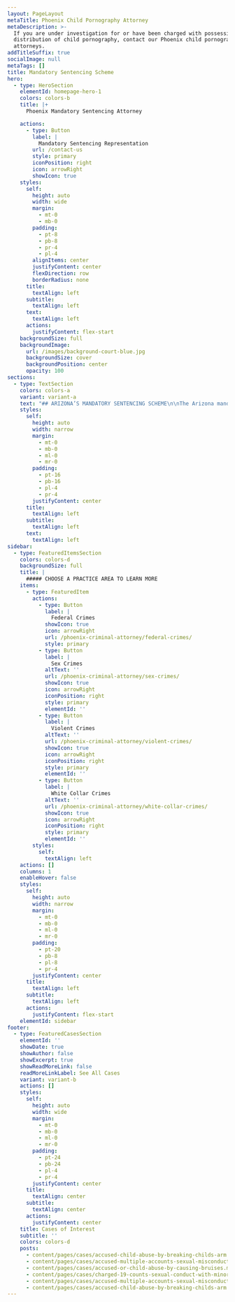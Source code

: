 ```yaml
---
layout: PageLayout
metaTitle: Phoenix Child Pornography Attorney
metaDescription: >-
  If you are under investigation for or have been charged with possession or
  distribution of child pornography, contact our Phoenix child pornography
  attorneys.
addTitleSuffix: true
socialImage: null
metaTags: []
title: Mandatory Sentencing Scheme
hero:
  - type: HeroSection
    elementId: homepage-hero-1
    colors: colors-b
    title: |+
      Phoenix Mandatory Sentencing Attorney

    actions:
      - type: Button
        label: |
          Mandatory Sentencing Representation
        url: /contact-us
        style: primary
        iconPosition: right
        icon: arrowRight
        showIcon: true
    styles:
      self:
        height: auto
        width: wide
        margin:
          - mt-0
          - mb-0
        padding:
          - pt-8
          - pb-8
          - pr-4
          - pl-4
        alignItems: center
        justifyContent: center
        flexDirection: row
        borderRadius: none
      title:
        textAlign: left
      subtitle:
        textAlign: left
      text:
        textAlign: left
      actions:
        justifyContent: flex-start
    backgroundSize: full
    backgroundImage:
      url: /images/background-court-blue.jpg
      backgroundSize: cover
      backgroundPosition: center
      opacity: 100
sections:
  - type: TextSection
    colors: colors-a
    variant: variant-a
    text: "## ARIZONA’S MANDATORY SENTENCING SCHEME\n\nThe Arizona mandatory sentencing scheme provides for the Court what is known as a presumptive term in prison. That term is what is normally presumed to be the appropriate sentence; however, that sentence can be reduced by a demonstration of mitigating circumstances, or, in fact, increased by a prosecutor’s showing of certain aggravating circumstances.\n\nIn 1978, the Legislature passed mandatory sentencing laws, which require mandatory prison for all persons found guilty of a felony offense if they had a prior felony conviction.\n\nSecond, Arizona’s mandatory sentencing laws provide for mandatory prison for all persons, including first time felons, to be sentenced to prison if found guilty of certain “dangerous crimes”. Contained within the definition of “dangerous crimes” are those crimes utilizing a deadly weapon or dangerous instrument, including guns, knives, automobiles and any instrument intended to be used as a weapon, either in its design or at the time it was used. These dangerous offenses are generally charged as Aggravated Assaults, Armed Robberies and Kidnappings.\n\nThird, and perhaps the most egregious area of mandatory sentencing involves that of sex crimes and “dangerous crimes against children“. The crime of sexual assault, commonly known as rape, carries a mandatory minimum of 5 years, a presumptive term of 7 years and a maximum of 14 years in prison. The term of imprisonment is commonly known as “flat time”, which means that one must serve this sentence day for day with no early release. However, the most severe portion of the mandatory sentencing laws concerns “dangerous crimes against children”. A person convicted of Child Molestation, which includes direct or in-direct touching of the genitalia (including over the clothing) is required to serve a flat time sentence with a minimum of 10 years, a presumptive term of 17 years, and a maximum of 24 years in prison with no early release. Sexual conduct with a minor, which requires some sexual act or “penetration”, is required to serve a minimum of 13 years, a presumptive of 20 years, and a maximum of 27 flat years in prison with no early release.\n\nThis information is simply a general overview of the sentencing scheme and individual matters can actually become quite complex depending upon the facts of any particular alleged crime, or by the fact that the prosecutor’s office could charge multiple crimes in the same indictment, which may impact the formulation of the sentencing results. The sentencing scheme in Arizona is far more complicated than the simple explanation you have read about here and one who is faced with being convicted of criminal offenses in Arizona needs an experienced, professional criminal defense attorney to traverse the challenges inherent in this system.\n\nAdditionally, the Federal sentencing system is very complicated. In 1984 the United States Congress passed the Federal Sentencing Act, which provided for a complicated set of formulas resulting in a sentencing guideline for the United States District Court when faced with a defendant who has either pled guilty or been found guilty at trial of Federal offenses. Simply stated, the Federal sentencing guidelines provide mathematical formulas for determining a category for each defendant. In turn, the category sets forth the range of months which the guidelines recommend. Certain factors permit additions or subtractions from the range of sentencing if they are factually present. Finally, there are reasons set forth in the sentencing code to permit a United States District Judge to depart from the sentencing guidelines, either downward or upward, when determining the sentence for a particular defendant.\n\nIf you have been charged with a felony that could subject you to the Arizona Mandatory Sentencing Laws, or Federal Sentencing Guidelines, your\_**Phoenix Mandatory Sentencing Attorney**\_must have the experience it takes to challenge the State’s or Federal Government’s evidence against you.\n\nCall Bruce Blumberg is a Board-Certified Specialist in Criminal Law at Blumberg & Associates today.\n"
    styles:
      self:
        height: auto
        width: narrow
        margin:
          - mt-0
          - mb-0
          - ml-0
          - mr-0
        padding:
          - pt-16
          - pb-16
          - pl-4
          - pr-4
        justifyContent: center
      title:
        textAlign: left
      subtitle:
        textAlign: left
      text:
        textAlign: left
sidebar:
  - type: FeaturedItemsSection
    colors: colors-d
    backgroundSize: full
    title: |
      ##### CHOOSE A PRACTICE AREA TO LEARN MORE
    items:
      - type: FeaturedItem
        actions:
          - type: Button
            label: |
              Federal Crimes
            showIcon: true
            icon: arrowRight
            url: /phoenix-criminal-attorney/federal-crimes/
            style: primary
          - type: Button
            label: |
              Sex Crimes
            altText: ''
            url: /phoenix-criminal-attorney/sex-crimes/
            showIcon: true
            icon: arrowRight
            iconPosition: right
            style: primary
            elementId: ''
          - type: Button
            label: |
              Violent Crimes
            altText: ''
            url: /phoenix-criminal-attorney/violent-crimes/
            showIcon: true
            icon: arrowRight
            iconPosition: right
            style: primary
            elementId: ''
          - type: Button
            label: |
              White Collar Crimes
            altText: ''
            url: /phoenix-criminal-attorney/white-collar-crimes/
            showIcon: true
            icon: arrowRight
            iconPosition: right
            style: primary
            elementId: ''
        styles:
          self:
            textAlign: left
    actions: []
    columns: 1
    enableHover: false
    styles:
      self:
        height: auto
        width: narrow
        margin:
          - mt-0
          - mb-0
          - ml-0
          - mr-0
        padding:
          - pt-20
          - pb-8
          - pl-8
          - pr-4
        justifyContent: center
      title:
        textAlign: left
      subtitle:
        textAlign: left
      actions:
        justifyContent: flex-start
    elementId: sidebar
footer:
  - type: FeaturedCasesSection
    elementId: ''
    showDate: true
    showAuthor: false
    showExcerpt: true
    showReadMoreLink: false
    readMoreLinkLabel: See All Cases
    variant: variant-b
    actions: []
    styles:
      self:
        height: auto
        width: wide
        margin:
          - mt-0
          - mb-0
          - ml-0
          - mr-0
        padding:
          - pt-24
          - pb-24
          - pl-4
          - pr-4
        justifyContent: center
      title:
        textAlign: center
      subtitle:
        textAlign: center
      actions:
        justifyContent: center
    title: Cases of Interest
    subtitle: ''
    colors: colors-d
    posts:
      - content/pages/cases/accused-child-abuse-by-breaking-childs-arm.md
      - content/pages/cases/accused-multiple-accounts-sexual-misconduct.md
      - content/pages/cases/accused-or-child-abuse-by-causing-bruises.md
      - content/pages/cases/charged-19-counts-sexual-conduct-with-minor.md
      - content/pages/cases/accused-multiple-accounts-sexual-misconduct.md
      - content/pages/cases/accused-child-abuse-by-breaking-childs-arm.md
---
```

